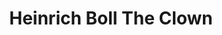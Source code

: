 ---
title: Heinrich Boll The Clown
categories: [fiction literature,historical novel]
tags: [Germany,Heinrich Böll,novel,story,⭐⭐⭐⭐⭐⭐⭐☆☆☆ 7/10,clown]
---